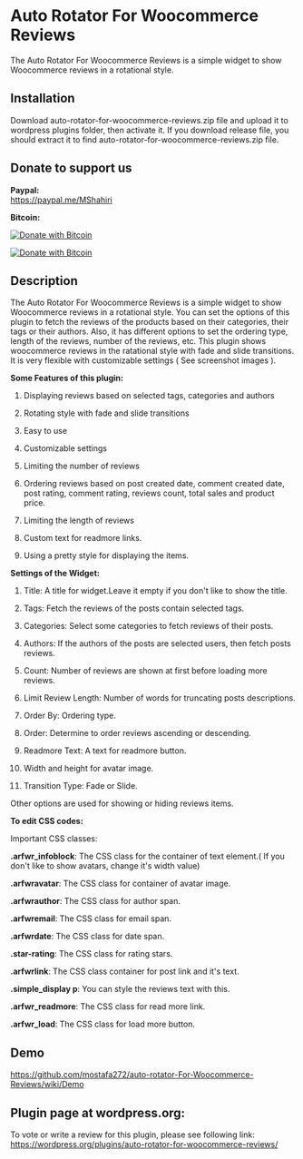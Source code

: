 # Auto Rotator For Woocommerce Reviews
The Auto Rotator For Woocommerce Reviews is a simple widget to show Woocommerce reviews in a rotational style.               
                                       
## Installation                                                     
Download auto-rotator-for-woocommerce-reviews.zip file and upload it to wordpress plugins folder, then activate it. 
If you download release file, you should extract it to find auto-rotator-for-woocommerce-reviews.zip file.                 
                
## Donate to support us        

**Paypal:**         
https://paypal.me/MShahiri             

**Bitcoin:**       
                                                                   
[![Donate with Bitcoin](https://en.cryptobadges.io/badge/small/16f1DStB3YG3R4BMTa1zGYRxN9i7FAqtUX)](https://en.cryptobadges.io/donate/16f1DStB3YG3R4BMTa1zGYRxN9i7FAqtUX)
                                                   
[![Donate with Bitcoin](https://en.cryptobadges.io/badge/big/16f1DStB3YG3R4BMTa1zGYRxN9i7FAqtUX)](https://en.cryptobadges.io/donate/16f1DStB3YG3R4BMTa1zGYRxN9i7FAqtUX)  
                         
                         
## Description
The Auto Rotator For Woocommerce Reviews is a simple widget to show Woocommerce reviews in a rotational style. You can set the options
of this plugin to fetch the reviews of the products based on their categories, their tags or their authors. Also, it has different options to set
the ordering type, length of the reviews, number of the reviews, etc. This plugin shows woocommerce reviews in the ratational style with fade and
slide transitions. It is very flexible with customizable settings ( See screenshot images ).


  **Some Features of this plugin:**

   1. Displaying reviews based on selected tags, categories and authors

   2. Rotating style with fade and slide transitions

   3. Easy to use

   4. Customizable settings

   5. Limiting the number of reviews

   6. Ordering reviews based on post created date, comment created date, post rating, comment rating, reviews count, total sales and  product price.

   7. Limiting the length of reviews

   8. Custom text for readmore links.

   9. Using a pretty style for displaying the items.



 **Settings of the Widget:**

  1. Title: A title for widget.Leave it empty if you don't like to show the title.

  2. Tags: Fetch the reviews of the posts contain selected tags.

  3. Categories: Select some categories to fetch reviews of their posts.

  4. Authors: If the authors of the posts are selected users, then fetch posts reviews.

  5. Count: Number of reviews are shown at first before loading more reviews.

  6. Limit Review Length: Number of words for truncating posts descriptions.

  7. Order By: Ordering type.

  8. Order: Determine to order reviews ascending or descending.

  9. Readmore Text: A text for readmore button.

  10. Width and height for avatar image.

  11. Transition Type: Fade or Slide.

  Other options are used for showing or hiding reviews items.

  **To edit CSS codes:**

  Important CSS classes:

  **.arfwr_infoblock**: The CSS class for the container of text element.( If you don't like to show avatars, change it's width value)

  **.arfwravatar**: The CSS class for container of avatar image.

  **.arfwrauthor**: The CSS class for author span.

  **.arfwremail**: The CSS class for email span.

  **.arfwrdate**: The CSS class for date span.

  **.star-rating**: The CSS class for rating stars.

  **.arfwrlink**: The CSS class container for post link and it's text.

  **.simple_display p**: You can style the reviews text with this.

  **.arfwr_readmore**: The CSS class for read more link.

  **.arfwr_load**: The CSS class for load more button.           
   ## Demo                 
 https://github.com/mostafa272/auto-rotator-For-Woocommerce-Reviews/wiki/Demo

 ## Plugin page at wordpress.org:            
 
  To vote or write a review for this plugin, please see following link:             
  https://wordpress.org/plugins/auto-rotator-for-woocommerce-reviews/               
